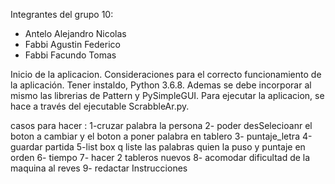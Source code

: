 Integrantes del grupo 10:
- Antelo Alejandro Nicolas
- Fabbi Agustin Federico
- Fabbi Facundo Tomas

Inicio de la aplicacion.
Consideraciones para el correcto funcionamiento de la aplicación. Tener instaldo, Python 3.6.8. Ademas se debe incorporar al mismo las librerias de Pattern y PySimpleGUI.
Para ejecutar la aplicacion, se hace a través del ejecutable ScrabbleAr.py.

casos para hacer :
  1-cruzar palabra la persona
  2- poder desSelecioanr el  boton a cambiar y el boton a poner palabra en tablero
  3- puntaje_letra
  4-guardar partida
  5-list box q liste las palabras quien la puso y puntaje en orden
  6- tiempo
  7- hacer 2 tableros nuevos
  8- acomodar dificultad de la maquina al reves 
  9- redactar Instrucciones

